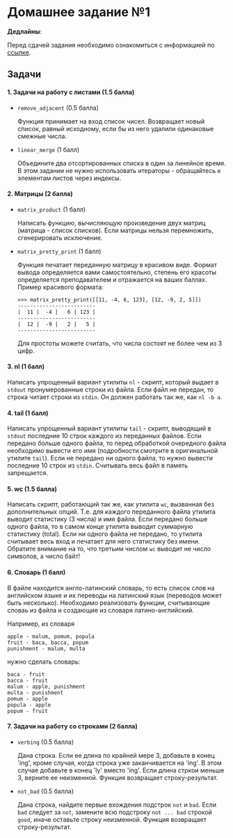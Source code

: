 # Домашнее задание №1

**Дедлайны**: 

Перед сдачей задания необходимо ознакомиться с информацией по 
[ссылке](https://gitlab.com/aleks.zubakov/python-2019/blob/master/README.md).

## Задачи

#### 1. Задачи на работу с листами (1.5 балла)
  * `remove_adjacent` (0.5 балла)

     Функция принимает на вход список чисел.
     Возвращает новый список, равный исходному, если бы из него удалили одинаковые смежные числа.
     
  * `linear_merge` (1 балл)

     Объедините два отсортированных списка в один за линейное время.
     В этом задании не нужно использовать итераторы - обращайтесь к элементам листов через индексы.
  
#### 2. Матрицы (2 балла)
  * `matrix_product` (1 балл)

    Написать функцию, вычисляющую произведение двух матриц (матрица - список списков).
    Если матрицы нельзя перемножить, сгенерировать исключение.
  
  * `matrix_pretty_print` (1 балл)

    Функция печатает переданную матрицу в красивом виде.
    Формат вывода определяется вами самостоятельно, степень его красоты определяется преподавателем и отражается на ваших баллах.
    Пример красивого формата:

    ```
    >>> matrix_pretty_print([[11, -4, 6, 123], [12, -9, 2, 5]])
    -------------------------
    |  11 |  -4 |   6 | 123 |
    -------------------------
    |  12 |  -9 |   2 |   5 |
    -------------------------
    ```
    
    Для простоты можете считать, что числа состоят не более чем из 3 цифр.

#### 3. nl (1 балл)
Написать упрощенный вариант утилиты `nl` - скрипт, который выдает в `stdout` пронумерованные строки из файла.
Если файл не передан, то строка читает строки из `stdin`.
Он должен работать так же, как `nl -b a`.

#### 4. tail (1 балл)
Написать упрощенный вариант утилиты `tail` - скрипт, выводящий в `stdout` последние 10 строк каждого из переданных файлов.
Если передано больше одного файла, то перед обработкой очередного файла необходимо вывести его имя (подробности смотрите в оригинальной утилите `tail`).
Если не передано ни одного файла, то нужно вывести последние 10 строк из `stdin`.
Считывать весь файл в память запрещается.

#### 5. wc (1.5 балла)
Написать скрипт, работающий так же, как утилита `wc`, вызванная без дополнительных опций.
Т.е. для каждого переданного файла утилита выводит статистику (3 числа) и имя файла.
Если передано больше одного файла, то в самом конце утилита выводит суммарную статистику (total).
Если ни одного файла не передано, то утилита считывает весь вход и печатает для него статистику без имени.
Обратите внимание на то, что третьим числом `wc` выводит не число символов, а число байт!

#### 6. Словарь (1 балл)
В файле находится англо-латинский словарь, то есть список слов на английском языке и их переводы на латинский язык 
(переводов может быть несколько). Необходимо реализовать функции, считывающие словаь из файла и создающие из словаря
латино-английский.  

Например, из словаря
```
apple - malum, pomum, popula
fruit - baca, bacca, popum
punishment - malum, multa

```
нужно сделать словарь:
```
baca - fruit
bacca - fruit
malum - apple, punishment
multa - punishment
pomum - apple
popula - apple
popum - fruit
```

#### 7. Задачи на работу со строками (2 балла)
  * `verbing` (0.5 балла)

     Дана строка. Если ее длина по крайней мере 3, добавьте в конец 'ing', кроме случая, когда строка уже заканчивается на 'ing'.
     В этом случае добавьте в конец 'ly' вместо 'ing'. Если длина стркои меньше 3, верните ее неизменной.
     Функция возвращает строку-результат.
     
  * `not_bad` (0.5 балла)

     Дана строка, найдите первые вхождения подстрок `not` и `bad`.
     Если `bad` следует за `not`, замените всю подстроку `not ... bad` строкой `good`, иначе оставьте строку неизменной.
     Функция возвращает строку-результат.
